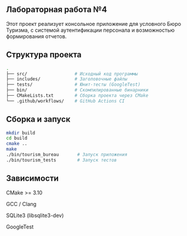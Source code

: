 ## Лабораторная работа №4
Этот проект реализует консольное приложение для условного Бюро Туризма, с системой аутентификации персонала и возможностью формирования отчетов.


## Структура проекта
```bash
.
├── src/                  # Исходный код программы
├── includes/             # Заголовочные файлы
├── tests/                # Юнит-тесты (GoogleTest)
├── bin/                  # Скомпилированные бинарники
├── CMakeLists.txt        # Сборка проекта через CMake
└── .github/workflows/    # GitHub Actions CI
```

## Сборка и запуск
```bash
mkdir build
cd build
cmake ..
make
./bin/tourism_bureau       # Запуск приложения
./bin/tourism_tests        # Запуск тестов
```
## Зависимости
CMake >= 3.10

GCC / Clang

SQLite3 (libsqlite3-dev)

GoogleTest


